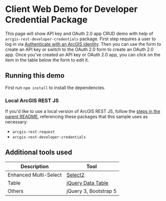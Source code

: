 # Client Web Demo for Developer Credential Package

This page will show API key and OAuth 2.0 app CRUD demo with help of `arcgis-rest-developer-credentials` package. First
step requires a user to log in
via [Authenticate with an ArcGIS identity](https://developers.arcgis.com/arcgis-rest-js/authentication/tutorials/sign-in-with-user-authentication-browser/).
Then you can use the form to create an API key or switch to the OAuth 2.0 form to create an OAuth 2.0 app.
Once you've created an API key or OAuth 2.0 app, you can click on the item in the table below the form to edit it.

## Running this demo

First run `npm install` to install the dependencies.

### Local ArcGIS REST JS

If you'd like to use a local version of ArcGIS REST JS, follow the [steps in the parent README](../README.md#local-arcgis-rest-js-npm), referencing these packages that this sample uses as necessary:

- `arcgis-rest-request`
- `arcgis-rest-developer-credentials`

## Additional tools used

| Description           | Tool                                        |
| --------------------- | ------------------------------------------- |
| Enhanced Multi-Select | [Select2](https://select2.org)              |
| Table                 | [jQuery Data Table](https://datatables.net) |
| Others                | jQuery 3, Bootstrap 5                       |
